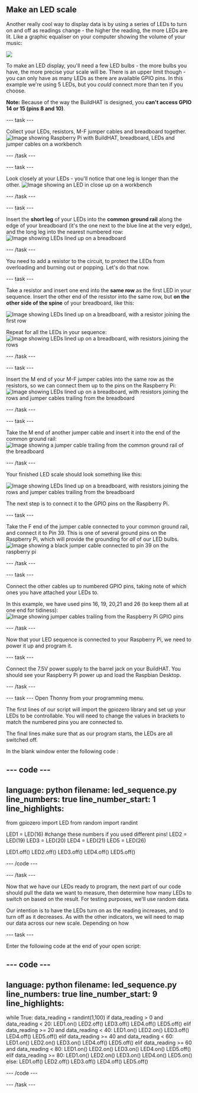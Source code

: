 ## Make an LED scale

Another really cool way to display data is by using a series of LEDs to turn on and off as readings change - the higher the reading, the more LEDs are lit. Like a graphic equaliser on your computer showing the volume of your music:

![](https://media.giphy.com/media/Hzt1XTt6gilFlK8Oea/giphy.gif)

To make an LED display, you'll need a few LED bulbs - the more bulbs you have, the more precise your scale will be. There is an upper limit though - you can only have as many LEDs as there are available GPIO pins. In this example we're using 5 LEDs, but you *could* connect more than ten if you choose.

**Note:** Because of the way the BuildHAT is designed, you **can't access GPIO 14 or 15 (pins 8 and 10)**.

--- task ---

Collect your LEDs, resistors, M-F jumper cables and breadboard together. 
![Image showing Raspberry Pi with BuildHAT, breadboard, LEDs and jumper cables on a workbench](images/LEDbuild1.jpg)

--- /task ---

--- task ---

Look closely at your LEDs - you'll notice that one leg is longer than the other. 
![Image showing an LED in close up on a workbench](images/LEDbuild2.jpg)

--- /task ---

--- task ---

Insert the **short leg** of your LEDs into the **common ground rail** along the edge of your breadboard (it's the one next to the blue line at the very edge), and the long leg into the nearest numbered row:
![Image showing  LEDs lined up on a breadboard](images/LEDbuild3.jpg)

--- /task ---

You need to add a resistor to the circuit, to protect the LEDs from overloading and burning out or popping. Let's do that now.

--- task ---

Take a resistor and insert one end into the **same row** as the first LED in your sequence. Insert the other end of the resistor into the same row, but **on the other side of the spine** of your breadboard, like this:

![Image showing LEDs lined up on a breadboard, with a resistor joining the first row](images/LEDbuild4.jpg)

Repeat for all the LEDs in your sequence:
![Image showing LEDs lined up on a breadboard, with resistors joining the rows](images/LEDbuild5.jpg)

--- /task ---

--- task ---

Insert the M end of your M-F jumper cables into the same row as the resistors, so we can connect them up to the pins on the Raspberry Pi: 
![Image showing LEDs lined up on a breadboard, with resistors joining the rows and jumper cables trailing from the breadboard](images/LEDbuild6.jpg)

--- /task ---

--- task ---

Take the M end of another jumper cable and insert it into the end of the common ground rail:
![Image showing a jumper cable trailing from the common ground rail of the breadboard](images/LEDbuild7.jpg)

--- /task ---

Your finished LED scale should look something like this:

![Image showing LEDs lined up on a breadboard, with resistors joining the rows and jumper cables trailing from the breadboard](images/LEDbuild8.jpg)

The next step is to connect it to the GPIO pins on the Raspberry Pi. 

--- task ---

Take the F end of the jumper cable connected  to your common ground rail, and connect it to Pin 39. This is one of several ground pins on the Raspberry Pi, which will provide the grounding for *all* of our LED bulbs.
![Image showing a black jumper cable connected to pin 39 on the raspberry pi](images/LEDbuild9.jpg)

--- /task ---

--- task ---

Connect the other cables up to numbered GPIO pins, taking note of which ones you have attached your LEDs to. 

In this example, we have used pins 16, 19, 20,21 and 26 (to keep them all at one end for tidiness):
![Image showing jumper cables trailing from the Raspberry Pi GPIO pins](images/LEDbuild10.jpg)

--- /task ---

Now that your LED sequence is connected to your Raspberry Pi, we need to power it up and program it. 

--- task ---

Connect the 7.5V power supply to the barrel jack on your BuildHAT. You should see your Raspberry Pi power up and load the Raspbian Desktop.

--- /task ---

--- task ---
Open Thonny from your programming menu. 

The first lines of our script will import the gpiozero library and set up your LEDs to be controllable. You will need to change the values in brackets to match the numbered pins you are connected to. 

The final lines make sure that as our program starts, the LEDs are all switched off.

In the blank window enter the following code :

--- code ---
---
language: python
filename: led_sequence.py
line_numbers: true
line_number_start: 1
line_highlights: 
---
from gpiozero import LED
from random import randint

LED1 = LED(16) #change these numbers if you used different pins!
LED2 = LED(19)
LED3 = LED(20)
LED4 = LED(21)
LED5 = LED(26)

LED1.off()
LED2.off()
LED3.off()
LED4.off()
LED5.off()

--- /code ---

--- /task ---

Now that we have our LEDs ready to program, the next part of our code should pull the data we want to measure, then determine how many LEDs to switch on based on the result. For testing purposes, we'll use random data.

Our intention is to have the LEDs turn on as the reading increases, and to turn off as it decreases. As with the other indicators, we will need to map our data across our new scale. Depending on how 

--- task ---

Enter the following code at the end of your open script:

--- code ---
---
language: python
filename: led_sequence.py
line_numbers: true
line_number_start: 9
line_highlights: 
---
while True:
  data_reading = randint(1,100)
  if data_reading > 0 and data_reading < 20:
    LED1.on()
    LED2.off()
    LED3.off()
    LED4.off()
    LED5.off()
  elif data_reading >= 20 and data_reading < 40:
    LED1.on()
    LED2.on()
    LED3.off()
    LED4.off()
    LED5.off()
  elif data_reading >= 40 and data_reading < 60:
    LED1.on()
    LED2.on()
    LED3.on()
    LED4.off()
    LED5.off()
  elif data_reading >= 60 and data_reading < 80:
    LED1.on()
    LED2.on()
    LED3.on()
    LED4.on()
    LED5.off()
  elif data_reading >= 80:
    LED1.on()
    LED2.on()
    LED3.on()
    LED4.on()
    LED5.on()
  else:
    LED1.off()
    LED2.off()
    LED3.off()
    LED4.off()
    LED5.off()
    
--- /code ---

--- /task ---